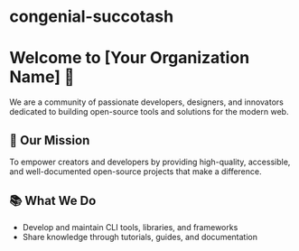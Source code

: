 # congenial-succotash

# Welcome to [Your Organization Name] 👋

We are a community of passionate developers, designers, and innovators dedicated to building open-source tools and solutions for the modern web.

## 🚀 Our Mission

To empower creators and developers by providing high-quality, accessible, and well-documented open-source projects that make a difference.

## 📚 What We Do

- Develop and maintain CLI tools, libraries, and frameworks
- Share knowledge through tutorials, guides, and documentation
